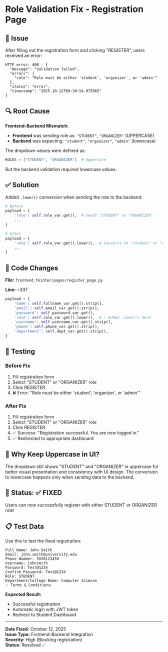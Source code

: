# Role Validation Fix - Registration Page

## 🐛 Issue
After filling out the registration form and clicking "REGISTER", users received an error:

```
HTTP error: 400 - {
  "message": "Validation failed",
  "errors": {
    "role": "Role must be either 'student', 'organizer', or 'admin'"
  },
  "status": "error",
  "timestamp": "2025-10-12T09:30:54.975965"
}
```

## 🔍 Root Cause
**Frontend-Backend Mismatch:**
- **Frontend** was sending role as: `"STUDENT"`, `"ORGANIZER"` (UPPERCASE)
- **Backend** was expecting: `"student"`, `"organizer"`, `"admin"` (lowercase)

The dropdown values were defined as:
```python
ROLES = ["STUDENT", "ORGANIZER"]  # Uppercase
```

But the backend validation required lowercase values.

## ✅ Solution
Added `.lower()` conversion when sending the role to the backend:

```python
# Before
payload = {
    'role': self.role_var.get(),  # Sends "STUDENT" or "ORGANIZER"
    ...
}

# After
payload = {
    'role': self.role_var.get().lower(),  # Converts to "student" or "organizer"
    ...
}
```

## 📝 Code Changes

**File:** `frontend_tkinter/pages/register_page.py`

**Line:** ~337

```python
payload = {
    'name': self.fullname_var.get().strip(),
    'email': self.email_var.get().strip(),
    'password': self.password_var.get(),
    'role': self.role_var.get().lower(),  # ← Added .lower() here
    'username': self.username_var.get().strip(),
    'phone': self.phone_var.get().strip(),
    'department': self.dept_var.get().strip(),
}
```

## 🧪 Testing

### Before Fix
1. Fill registration form
2. Select "STUDENT" or "ORGANIZER" role
3. Click REGISTER
4. ❌ Error: "Role must be either 'student', 'organizer', or 'admin'"

### After Fix
1. Fill registration form
2. Select "STUDENT" or "ORGANIZER" role
3. Click REGISTER
4. ✅ Success: "Registration successful. You are now logged in."
5. ✅ Redirected to appropriate dashboard

## 🎯 Why Keep Uppercase in UI?
The dropdown still shows "STUDENT" and "ORGANIZER" in uppercase for better visual presentation and consistency with UI design. The conversion to lowercase happens only when sending data to the backend.

## 🚀 Status: ✅ FIXED

Users can now successfully register with either STUDENT or ORGANIZER role!

## 📋 Test Data

Use this to test the fixed registration:

```
Full Name: John Smith
Email: john.smith@university.edu
Phone Number: 5550123456
Username: johnsmith
Password: Test@1234
Confirm Password: Test@1234
Role: STUDENT
Department/College Name: Computer Science
✅ Terms & Conditions
```

**Expected Result:** 
- Successful registration
- Automatic login with JWT token
- Redirect to Student Dashboard

---

**Date Fixed:** October 12, 2025  
**Issue Type:** Frontend-Backend Integration  
**Severity:** High (Blocking registration)  
**Status:** Resolved ✅
